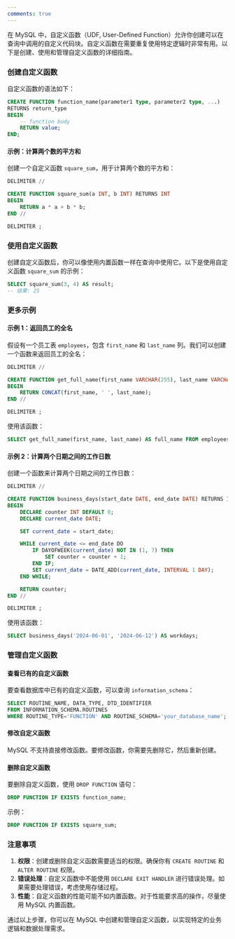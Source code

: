 ```yaml
---
comments: true
---
```


在 MySQL 中，自定义函数（UDF, User-Defined Function）允许你创建可以在查询中调用的自定义代码块。自定义函数在需要重复使用特定逻辑时非常有用。以下是创建、使用和管理自定义函数的详细指南。

### 创建自定义函数

自定义函数的语法如下：

```sql
CREATE FUNCTION function_name(parameter1 type, parameter2 type, ...)
RETURNS return_type
BEGIN
    -- function body
    RETURN value;
END;
```

#### 示例：计算两个数的平方和

创建一个自定义函数 `square_sum`，用于计算两个数的平方和：

```sql
DELIMITER //

CREATE FUNCTION square_sum(a INT, b INT) RETURNS INT
BEGIN
    RETURN a * a + b * b;
END //

DELIMITER ;
```

### 使用自定义函数

创建自定义函数后，你可以像使用内置函数一样在查询中使用它。以下是使用自定义函数 `square_sum` 的示例：

```sql
SELECT square_sum(3, 4) AS result;
-- 结果: 25
```

### 更多示例

#### 示例 1：返回员工的全名

假设有一个员工表 `employees`，包含 `first_name` 和 `last_name` 列。我们可以创建一个函数来返回员工的全名：

```sql
DELIMITER //

CREATE FUNCTION get_full_name(first_name VARCHAR(255), last_name VARCHAR(255)) RETURNS VARCHAR(255)
BEGIN
    RETURN CONCAT(first_name, ' ', last_name);
END //

DELIMITER ;
```

使用该函数：

```sql
SELECT get_full_name(first_name, last_name) AS full_name FROM employees;
```

#### 示例 2：计算两个日期之间的工作日数

创建一个函数来计算两个日期之间的工作日数：

```sql
DELIMITER //

CREATE FUNCTION business_days(start_date DATE, end_date DATE) RETURNS INT
BEGIN
    DECLARE counter INT DEFAULT 0;
    DECLARE current_date DATE;

    SET current_date = start_date;

    WHILE current_date <= end_date DO
        IF DAYOFWEEK(current_date) NOT IN (1, 7) THEN
            SET counter = counter + 1;
        END IF;
        SET current_date = DATE_ADD(current_date, INTERVAL 1 DAY);
    END WHILE;

    RETURN counter;
END //

DELIMITER ;
```

使用该函数：

```sql
SELECT business_days('2024-06-01', '2024-06-12') AS workdays;
```

### 管理自定义函数

#### 查看已有的自定义函数

要查看数据库中已有的自定义函数，可以查询 `information_schema`：

```sql
SELECT ROUTINE_NAME, DATA_TYPE, DTD_IDENTIFIER
FROM INFORMATION_SCHEMA.ROUTINES
WHERE ROUTINE_TYPE='FUNCTION' AND ROUTINE_SCHEMA='your_database_name';
```

#### 修改自定义函数

MySQL 不支持直接修改函数。要修改函数，你需要先删除它，然后重新创建。

#### 删除自定义函数

要删除自定义函数，使用 `DROP FUNCTION` 语句：

```sql
DROP FUNCTION IF EXISTS function_name;
```

示例：

```sql
DROP FUNCTION IF EXISTS square_sum;
```

### 注意事项

1. **权限**：创建或删除自定义函数需要适当的权限。确保你有 `CREATE ROUTINE` 和 `ALTER ROUTINE` 权限。
2. **错误处理**：自定义函数中不能使用 `DECLARE EXIT HANDLER` 进行错误处理。如果需要处理错误，考虑使用存储过程。
3. **性能**：自定义函数的性能可能不如内置函数。对于性能要求高的操作，尽量使用 MySQL 内置函数。

通过以上步骤，你可以在 MySQL 中创建和管理自定义函数，以实现特定的业务逻辑和数据处理需求。